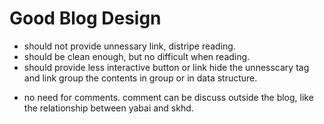 # Good Blog Design
* should not provide unnessary link, distripe reading.
* should be clean enough, but no difficult when reading.
* should provide less interactive button or link hide the unnesscary tag and 
    link group the contents in group or in data structure.
- no need for comments. comment can be discuss outside the blog, like the 
relationship between yabai and skhd.


